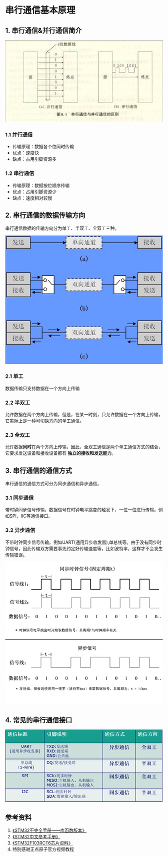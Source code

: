 # 串行通信基本原理

## 1. 串行通信&并行通信简介

![串行&并行]

### 1.1 并行通信

- 传输原理：数据各个位同时传输
- 优点：速度快
- 缺点：占用引脚资源多

### 1.2 串行通信

- 传输原理：数据按位顺序传输
- 优点：占用引脚资源少
- 缺点：速度相对较慢

## 2. 串行通信的数据传输方向

串行通信数据的传输方向分为单工、半双工、全双工三种。

![传输方向]

### 2.1 单工

数据传输只支持数据在一个方向上传输

### 2.2 半双工

允许数据在两个方向上传输，但是，在某一时刻，只允许数据在一个方向上传输，它实际上是一种可切换方向的单工通信。

### 2.3 全双工

允许数据**同时**在两个方向上传输，因此，全双工通信是两个单工通信方式的结合，它要求发送设备和接收设备都有 **独立的接收和发送能力**。

## 3. 串行通信的通信方式

串行通信的通信方式可分为同步通信和异步通信。

### 3.1 同步通信

带时钟同步信号传输，数据信号在时钟电平跳变的触发下，一位一位进行传输。例如SPI，IIC等通信接口。

### 3.2 异步通信

不带时钟同步信号传输。例如UART(通用异步收发器),单总线等。由于没有同步时钟信号，因此传输双方需要事先约定好传输速度等，比如波特率，这样才不会发生传输错误。

![同步&异步]

## 4. 常见的串行通信接口

![串行通信接口]

## 参考资料

1. [《STM32不完全手册——库函数版本》]
2. [《STM32中文参考手册》]
3. [《STM32F103RCT6芯片资料》]
4. 特别感谢正点原子官方视频教程

[《STM32不完全手册——库函数版本》]: <../参考资料/STM32不完全手册_库函数版本_V3.1.pdf>
[《STM32中文参考手册》]: <../参考资料/STM32中文参考手册_V10.pdf>
[《STM32F103RCT6芯片资料》]: <../参考资料/STM32F103RCT6.pdf>

[传输方向]: <./img/1.jpg>
[串行&并行]: <./img/2.jpg>
[同步&异步]: <./img/3.gif>
[串行通信接口]: <./img/4.png>